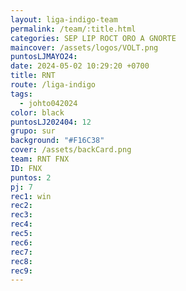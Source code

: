 ```yaml
---
layout: liga-indigo-team
permalink: /team/:title.html
categories: SEP LIP ROCT ORO A GNORTE
maincover: /assets/logos/VOLT.png
puntosLJMAYO24: 
date: 2024-05-02 10:29:20 +0700
title: RNT
route: /liga-indigo
tags:
  - johto042024
color: black
puntosLJ202404: 12
grupo: sur
background: "#F16C38"
cover: /assets/backCard.png
team: RNT FNX
ID: FNX
puntos: 2
pj: 7
rec1: win
rec2:
rec3: 
rec4:
rec5:
rec6:
rec7:
rec8:
rec9:
---
```

